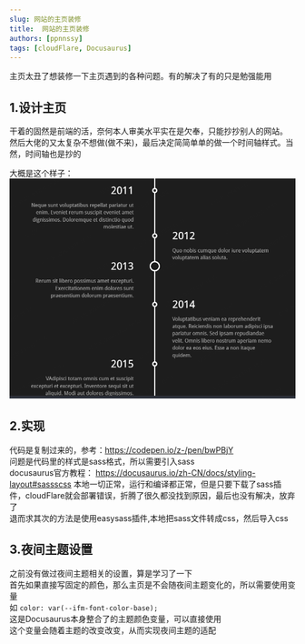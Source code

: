 ```yaml
---
slug: 网站的主页装修
title:  网站的主页装修
authors: [ppnnssy]
tags: [cloudFlare, Docusaurus]
---
```


主页太丑了想装修一下主页遇到的各种问题。有的解决了有的只是勉强能用
<!-- truncate -->

## 1.设计主页
干着的固然是前端的活，奈何本人审美水平实在是欠奉，只能抄抄别人的网站。  
然后大佬的又太复杂不想做(做不来)，最后决定简简单单的做一个时间轴样式。当然，时间轴也是抄的  

大概是这个样子：  
![alt text](image.png)  

## 2.实现
代码是复制过来的，参考：https://codepen.io/z-/pen/bwPBjY  
问题是代码里的样式是sass格式，所以需要引入sass  
docusaurus官方教程： https://docusaurus.io/zh-CN/docs/styling-layout#sassscss
本地一切正常，运行和编译都正常，但是只要下载了sass插件，cloudFlare就会部署错误，折腾了很久都没找到原因，最后也没有解决，放弃了  
退而求其次的方法是使用easysass插件,本地把sass文件转成css，然后导入css

## 3.夜间主题设置
之前没有做过夜间主题相关的设置，算是学习了一下  
首先如果直接写固定的颜色，那么主页是不会随夜间主题变化的，所以需要使用变量  
如 `color: var(--ifm-font-color-base);`  
这是Docusaurus本身整合了的主题颜色变量，可以直接使用  
这个变量会随着主题的改变改变，从而实现夜间主题的适配  